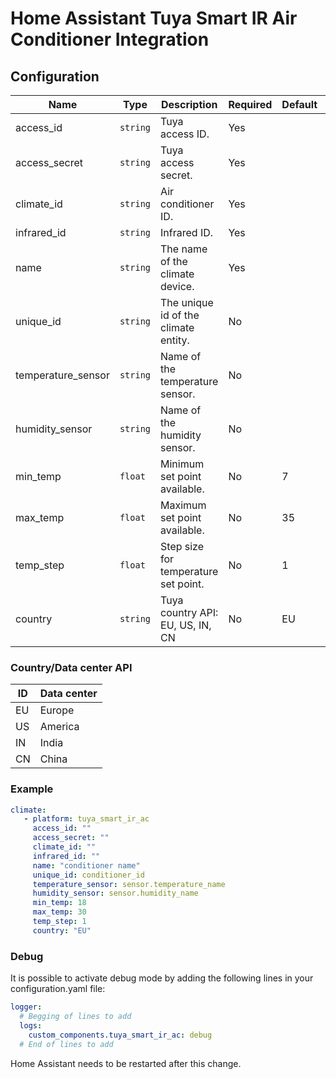 # Home Assistant Tuya Smart IR Air Conditioner Integration

## Configuration

| Name                 | Type     | Description                          | Required | Default | Note                       |
| -------------------- | -------- | ------------------------------------ | -------- | ------- | -------------------------- |
| access_id            | `string` | Tuya access ID.                      | Yes      |         |                            |
| access_secret        | `string` | Tuya access secret.                  | Yes      |         |                            |
| climate_id           | `string` | Air conditioner ID.                  | Yes      |         |                            |
| infrared_id          | `string` | Infrared ID.                         | Yes      |         |                            |
| name                 | `string` | The name of the climate device.      | Yes      |         |                            |
| unique_id            | `string` | The unique id of the climate entity. | No       |         |                            |
| temperature_sensor   | `string` | Name of the temperature sensor.      | No       |         |                            |
| humidity_sensor      | `string` | Name of the humidity sensor.         | No       |         |                            |
| min_temp             | `float`  | Minimum set point available.         | No       | 7       | HA default values          |
| max_temp             | `float`  | Maximum set point available.         | No       | 35      | HA default values          |
| temp_step            | `float`  | Step size for temperature set point. | No       | 1       |                            |
| country              | `string` | Tuya country API: EU, US, IN, CN     | No       | EU      | Written in capital letters |


### Country/Data center API

| ID    | Data center |
| ----- | ----------- | 
| EU    | Europe      |
| US    | America     |
| IN    | India       |
| CN    | China       |

### Example
```yaml
climate:
   - platform: tuya_smart_ir_ac
     access_id: ""
     access_secret: ""
     climate_id: ""
     infrared_id: ""
     name: "conditioner name"
     unique_id: conditioner_id
     temperature_sensor: sensor.temperature_name
     humidity_sensor: sensor.humidity_name
     min_temp: 18
     max_temp: 30
     temp_step: 1
     country: "EU"
```

### Debug
It is possible to activate debug mode by adding the following lines in your configuration.yaml file:

```yaml
logger:
  # Begging of lines to add
  logs:
    custom_components.tuya_smart_ir_ac: debug
  # End of lines to add
```
Home Assistant needs to be restarted after this change.
